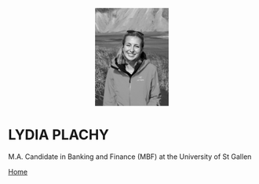 <center>
  
<img src="Photo_Informal43.jpeg" alt="Informal Photo" style="height: 200px; width:150px;"/>

</center> 

# LYDIA PLACHY

M.A. Candidate in Banking and Finance (MBF) at the University of St Gallen


[Home](index.md)
